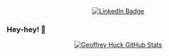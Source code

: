 <div id="header" align="center">
  <div id="badges">
    <a href="https://www.linkedin.com/in/geoffrey-huck/">
      <img src="https://img.shields.io/badge/LinkedIn-blue?style=for-the-badge&logo=linkedin&logoColor=white" alt="LinkedIn Badge"/>
    </a>
  </div>
  <!-- <img src="https://komarev.com/ghpvc/?username=GeoffreyHuck&style=flat-square&color=blue" alt=""/> -->
</div>

### Hey-hey! 👋

<div align="center">
  <a href="https://git.io/streak-stats"><img src="https://github-readme-streak-stats.herokuapp.com?user=GeoffreyHuck&theme=merko&mode=weekly" alt="Geoffrey Huck GitHub Stats" /></a>
  <!--
  <br /><br />
  <a href="https://github.com/anuraghazra/github-readme-stats"><img src="https://github-readme-stats.vercel.app/api/top-langs/?username=GeoffreyHuck&layout=compact&theme=vision-friendly-dark" alt="Geoffrey Huck Top Languages" /></a>
  -->
</div>

<!--
**GeoffreyHuck/GeoffreyHuck** is a ✨ _special_ ✨ repository because its `README.md` (this file) appears on your GitHub profile.

Here are some ideas to get you started:

- 🔭 I’m currently working on ...
- 🌱 I’m currently learning ...
- 👯 I’m looking to collaborate on ...
- 🤔 I’m looking for help with ...
- 💬 Ask me about ...
- 📫 How to reach me: ...
- 😄 Pronouns: ...
- ⚡ Fun fact: ...
-->
